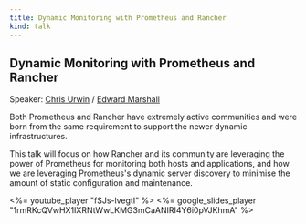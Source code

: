 ```yaml
---
title: Dynamic Monitoring with Prometheus and Rancher
kind: talk
---
```


## Dynamic Monitoring with Prometheus and Rancher

Speaker: [Chris Urwin](/2016-berlin/speakers/chris-urwin/) /
         [Edward Marshall](/2016-berlin/speakers/edward-marshall/)

Both Prometheus and Rancher have extremely active communities and were born
from the same requirement to support the newer dynamic infrastructures.

This talk will focus on how Rancher and its community are leveraging the power
of Prometheus for monitoring both hosts and applications, and how we are
leveraging Prometheus's dynamic server discovery to minimise the amount of
static configuration and maintenance.

<%= youtube_player "fSJs-lvegtI" %>
<%= google_slides_player "1rmRKcQVwHX1IXRNtWwLKMG3mCaANIRI4Y6i0pVJKhmA" %>
